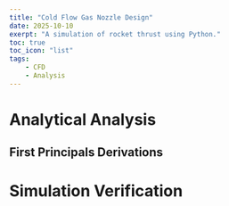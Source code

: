 ```yaml
---
title: "Cold Flow Gas Nozzle Design"
date: 2025-10-10
exerpt: "A simulation of rocket thrust using Python."
toc: true
toc_icon: "list"
tags:
    - CFD
    - Analysis
---
```


# Analytical Analysis
## First Principals Derivations

# Simulation Verification